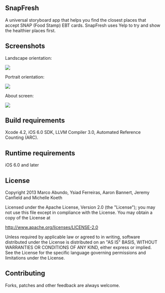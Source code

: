 ## SnapFresh
A universal storyboard app that helps you find the closest places that accept SNAP (Food Stamp) EBT cards. SnapFresh uses Yelp to try and show the healthier places first.

## Screenshots
Landscape orientation:

![](https://github.com/ysiadf/AllIncomeFoods/raw/master/iOS/Screenshots/screenshot_landscape.png)

Portrait orientation:

![](https://github.com/ysiadf/AllIncomeFoods/raw/master/iOS/Screenshots/screenshot_portrait.png)

About screen:

![](https://github.com/ysiadf/AllIncomeFoods/raw/master/iOS/Screenshots/screenshot_about.png)

## Build requirements
Xcode 4.2, iOS 6.0 SDK, LLVM Compiler 3.0, Automated Reference Counting (ARC).

## Runtime requirements
iOS 6.0 and later

## License

Copyright 2013 Marco Abundo, Ysiad Ferreiras, Aaron Bannert, Jeremy Canfield and Michelle Koeth

   Licensed under the Apache License, Version 2.0 (the "License");
   you may not use this file except in compliance with the License.
   You may obtain a copy of the License at

   http://www.apache.org/licenses/LICENSE-2.0

   Unless required by applicable law or agreed to in writing, software
   distributed under the License is distributed on an "AS IS" BASIS,
   WITHOUT WARRANTIES OR CONDITIONS OF ANY KIND, either express or implied.
   See the License for the specific language governing permissions and
   limitations under the License.

## Contributing
Forks, patches and other feedback are always welcome.